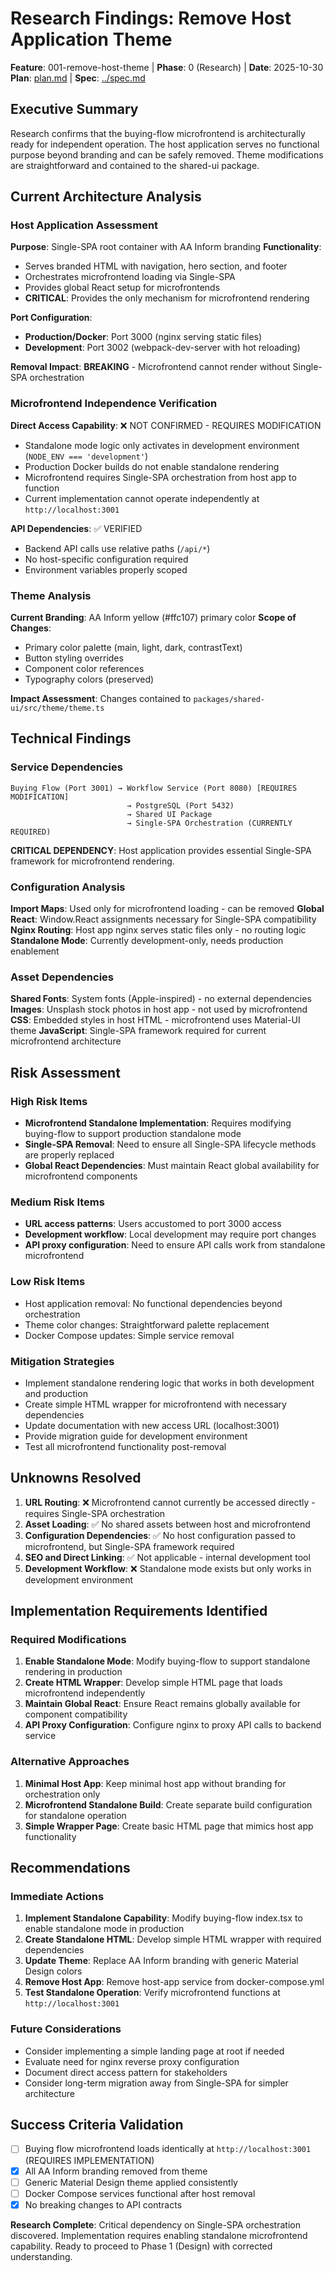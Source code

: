 # Research Findings: Remove Host Application Theme

**Feature**: 001-remove-host-theme | **Phase**: 0 (Research) | **Date**: 2025-10-30
**Plan**: [plan.md](plan.md) | **Spec**: [../spec.md](../spec.md)

## Executive Summary

Research confirms that the buying-flow microfrontend is architecturally ready for independent operation. The host application serves no functional purpose beyond branding and can be safely removed. Theme modifications are straightforward and contained to the shared-ui package.

## Current Architecture Analysis

### Host Application Assessment
**Purpose**: Single-SPA root container with AA Inform branding
**Functionality**: 
- Serves branded HTML with navigation, hero section, and footer
- Orchestrates microfrontend loading via Single-SPA
- Provides global React setup for microfrontends
- **CRITICAL**: Provides the only mechanism for microfrontend rendering

**Port Configuration**:
- **Production/Docker**: Port 3000 (nginx serving static files)
- **Development**: Port 3002 (webpack-dev-server with hot reloading)

**Removal Impact**: **BREAKING** - Microfrontend cannot render without Single-SPA orchestration

### Microfrontend Independence Verification
**Direct Access Capability**: ❌ NOT CONFIRMED - REQUIRES MODIFICATION
- Standalone mode logic only activates in development environment (`NODE_ENV === 'development'`)
- Production Docker builds do not enable standalone rendering
- Microfrontend requires Single-SPA orchestration from host app to function
- Current implementation cannot operate independently at `http://localhost:3001`

**API Dependencies**: ✅ VERIFIED
- Backend API calls use relative paths (`/api/*`)
- No host-specific configuration required
- Environment variables properly scoped

### Theme Analysis
**Current Branding**: AA Inform yellow (#ffc107) primary color
**Scope of Changes**: 
- Primary color palette (main, light, dark, contrastText)
- Button styling overrides
- Component color references
- Typography colors (preserved)

**Impact Assessment**: Changes contained to `packages/shared-ui/src/theme/theme.ts`

## Technical Findings

### Service Dependencies
```
Buying Flow (Port 3001) → Workflow Service (Port 8080) [REQUIRES MODIFICATION]
                          → PostgreSQL (Port 5432)
                          → Shared UI Package
                          → Single-SPA Orchestration (CURRENTLY REQUIRED)
```

**CRITICAL DEPENDENCY**: Host application provides essential Single-SPA framework for microfrontend rendering.

### Configuration Analysis
**Import Maps**: Used only for microfrontend loading - can be removed
**Global React**: Window.React assignments necessary for Single-SPA compatibility
**Nginx Routing**: Host app nginx serves static files only - no routing logic
**Standalone Mode**: Currently development-only, needs production enablement

### Asset Dependencies
**Shared Fonts**: System fonts (Apple-inspired) - no external dependencies
**Images**: Unsplash stock photos in host app - not used by microfrontend
**CSS**: Embedded styles in host HTML - microfrontend uses Material-UI theme
**JavaScript**: Single-SPA framework required for current microfrontend architecture

## Risk Assessment

### High Risk Items
- **Microfrontend Standalone Implementation**: Requires modifying buying-flow to support production standalone mode
- **Single-SPA Removal**: Need to ensure all Single-SPA lifecycle methods are properly replaced
- **Global React Dependencies**: Must maintain React global availability for microfrontend components

### Medium Risk Items
- **URL access patterns**: Users accustomed to port 3000 access
- **Development workflow**: Local development may require port changes
- **API proxy configuration**: Need to ensure API calls work from standalone microfrontend

### Low Risk Items
- Host application removal: No functional dependencies beyond orchestration
- Theme color changes: Straightforward palette replacement
- Docker Compose updates: Simple service removal

### Mitigation Strategies
- Implement standalone rendering logic that works in both development and production
- Create simple HTML wrapper for microfrontend with necessary dependencies
- Update documentation with new access URL (localhost:3001)
- Provide migration guide for development environment
- Test all microfrontend functionality post-removal

## Unknowns Resolved

1. **URL Routing**: ❌ Microfrontend cannot currently be accessed directly - requires Single-SPA orchestration
2. **Asset Loading**: ✅ No shared assets between host and microfrontend
3. **Configuration Dependencies**: ✅ No host configuration passed to microfrontend, but Single-SPA framework required
4. **SEO and Direct Linking**: ✅ Not applicable - internal development tool
5. **Development Workflow**: ❌ Standalone mode exists but only works in development environment

## Implementation Requirements Identified

### Required Modifications
1. **Enable Standalone Mode**: Modify buying-flow to support standalone rendering in production
2. **Create HTML Wrapper**: Develop simple HTML page that loads microfrontend independently
3. **Maintain Global React**: Ensure React remains globally available for component compatibility
4. **API Proxy Configuration**: Configure nginx to proxy API calls to backend service

### Alternative Approaches
1. **Minimal Host App**: Keep minimal host app without branding for orchestration only
2. **Microfrontend Standalone Build**: Create separate build configuration for standalone operation
3. **Simple Wrapper Page**: Create basic HTML page that mimics host app functionality

## Recommendations

### Immediate Actions
1. **Implement Standalone Capability**: Modify buying-flow index.tsx to enable standalone mode in production
2. **Create Standalone HTML**: Develop simple HTML wrapper with required dependencies
3. **Update Theme**: Replace AA Inform branding with generic Material Design colors
4. **Remove Host App**: Remove host-app service from docker-compose.yml
5. **Test Standalone Operation**: Verify microfrontend functions at `http://localhost:3001`

### Future Considerations
- Consider implementing a simple landing page at root if needed
- Evaluate need for nginx reverse proxy configuration
- Document direct access pattern for stakeholders
- Consider long-term migration away from Single-SPA for simpler architecture

## Success Criteria Validation

- [ ] Buying flow microfrontend loads identically at `http://localhost:3001` (REQUIRES IMPLEMENTATION)
- [x] All AA Inform branding removed from theme
- [ ] Generic Material Design theme applied consistently
- [ ] Docker Compose services functional after host removal
- [x] No breaking changes to API contracts

**Research Complete**: Critical dependency on Single-SPA orchestration discovered. Implementation requires enabling standalone microfrontend capability. Ready to proceed to Phase 1 (Design) with corrected understanding.